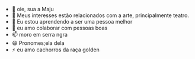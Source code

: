 - 👋 oie, sua a Maju
- 👀 Meus interesses estão relacionados com a arte, principalmente teatro.
- 🌱 Eu estou aprendendo a ser uma pessoa melhor
- 💞️ eu amo colaborar com pessoas boas
- 📫 moro em serra ngra
- 😄 Pronomes;ela dela
- ⚡ eu amo cachorros da raça golden

<!---
flamingorox/flamingorox is a ✨ special ✨ repository because its `README.md` (this file) appears on your GitHub profile.
You can click the Preview link to take a look at your changes.
--->
